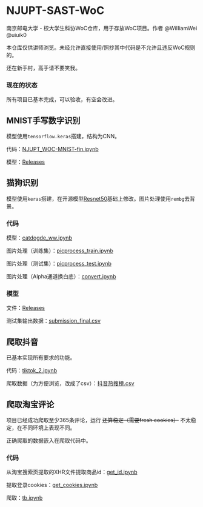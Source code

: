 # NJUPT-SAST-WoC

南京邮电大学 - 校大学生科协WoC仓库，用于存放WoC项目。作者 @WiIIiamWei @uiuik0

本仓库仅供讲师浏览。未经允许直接使用/照抄其中代码是不允许且违反WoC规则的。

还在新手村，高手请不要笑我。

### 现在的状态

所有项目已基本完成，可以验收，有空会改进。

## MNIST手写数字识别

模型使用`tensorflow.keras`搭建，结构为CNN。

代码：[NJUPT_WOC-MNIST-fin.ipynb](https://github.com/WiIIiamWei/NJUPT-SAST-WoC/blob/main/computer_vision/code/NJUPT_WOC-MNIST-fin.ipynb)

模型：[Releases](https://github.com/WiIIiamWei/NJUPT-SAST-WoC/releases/tag/Submission)

## 猫狗识别

模型使用`keras`搭建，在开源模型[Resnet50](https://github.com/fchollet/deep-learning-models/releases/download/v0.2/resnet50_weights_tf_dim_ordering_tf_kernels_notop.h5)基础上修改。图片处理使用`rembg`去背景。

### 代码

模型：[catdogde_ww.ipynb](https://github.com/WiIIiamWei/NJUPT-SAST-WoC/blob/main/computer_vision/code/catdogde_ww.ipynb)

图片处理（训练集）：[picprocess_train.ipynb](https://github.com/WiIIiamWei/NJUPT-SAST-WoC/blob/main/computer_vision/code/picprocess_train.ipynb)

图片处理（测试集）：[picprocess_test.ipynb](https://github.com/WiIIiamWei/NJUPT-SAST-WoC/blob/main/computer_vision/code/picprocess_test.ipynb)

图片处理（Alpha通道换白底）：[convert.ipynb](https://github.com/WiIIiamWei/NJUPT-SAST-WoC/blob/main/computer_vision/code/convert.ipynb)

### 模型

文件：[Releases](https://github.com/WiIIiamWei/NJUPT-SAST-WoC/releases/tag/Submission)

测试集输出数据：[submission_final.csv](https://github.com/WiIIiamWei/NJUPT-SAST-WoC/blob/main/computer_vision/data/submission_final.csv)

## 爬取抖音

已基本实现所有要求的功能。

代码：[tiktok_2.ipynb](https://github.com/WiIIiamWei/NJUPT-SAST-WoC/blob/main/web_crawler/code/tiktok_2.ipynb)

爬取数据（为方便浏览，改成了csv）：[抖音热搜榜.csv](https://github.com/WiIIiamWei/NJUPT-SAST-WoC/blob/main/web_crawler/data/抖音热搜榜.csv)

## 爬取淘宝评论

项目已经成功爬取至少365条评论，运行 ~~还算稳定（需要fresh cookies）~~ 不太稳定，在不同环境上表现不同。

正确爬取的数据嵌入在爬取代码中。

### 代码

从淘宝搜索页提取的XHR文件提取商品id：[get_id.ipynb](https://github.com/WiIIiamWei/NJUPT-SAST-WoC/blob/main/web_crawler/code/get_id.ipynb)

提取登录cookies：[get_cookies.ipynb](https://github.com/WiIIiamWei/NJUPT-SAST-WoC/blob/main/web_crawler/code/get_cookies.ipynb)

爬取：[tb.ipynb](https://github.com/WiIIiamWei/NJUPT-SAST-WoC/blob/main/web_crawler/code/tb.ipynb)

